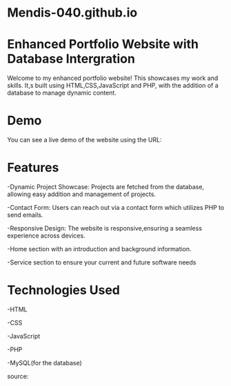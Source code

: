 # Mendis-040.github.io
# Enhanced Portfolio Website with Database Intergration
Welcome to my enhanced portfolio website! This showcases my work and skills. It,s built using HTML,CSS,JavaScript and PHP, with the addition of a database to manage dynamic content.

# Demo
You can see a live demo of the website using the URL:

# Features
-Dynamic Project Showcase: Projects are fetched from the database, allowing easy addition and management of projects.

-Contact Form: Users can reach out via a contact form which utilizes PHP to send emails.

-Responsive Design: The website is responsive,ensuring a seamless experience across devices.

-Home section with an introduction and background information.

-Service section to ensure your current and future software needs

# Technologies Used
-HTML

-CSS

-JavaScript

-PHP

-MySQL(for the database)

source:
